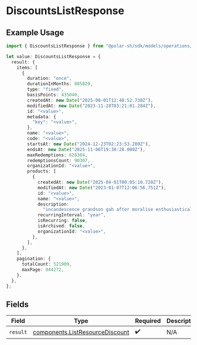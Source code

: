 # DiscountsListResponse

## Example Usage

```typescript
import { DiscountsListResponse } from "@polar-sh/sdk/models/operations/discountslist.js";

let value: DiscountsListResponse = {
  result: {
    items: [
      {
        duration: "once",
        durationInMonths: 885829,
        type: "fixed",
        basisPoints: 435040,
        createdAt: new Date("2025-08-01T12:48:52.738Z"),
        modifiedAt: new Date("2023-11-28T03:21:01.284Z"),
        id: "<value>",
        metadata: {
          "key": "<value>",
        },
        name: "<value>",
        code: "<value>",
        startsAt: new Date("2024-12-23T02:23:53.289Z"),
        endsAt: new Date("2025-11-06T19:30:28.000Z"),
        maxRedemptions: 628304,
        redemptionsCount: 90307,
        organizationId: "<value>",
        products: [
          {
            createdAt: new Date("2025-04-01T00:05:10.720Z"),
            modifiedAt: new Date("2023-01-07T12:06:56.751Z"),
            id: "<value>",
            name: "<value>",
            description:
              "incandescence grandson gah after moralise enthusiastically worldly",
            recurringInterval: "year",
            isRecurring: false,
            isArchived: false,
            organizationId: "<value>",
          },
        ],
      },
    ],
    pagination: {
      totalCount: 521909,
      maxPage: 944272,
    },
  },
};
```

## Fields

| Field                                                                              | Type                                                                               | Required                                                                           | Description                                                                        |
| ---------------------------------------------------------------------------------- | ---------------------------------------------------------------------------------- | ---------------------------------------------------------------------------------- | ---------------------------------------------------------------------------------- |
| `result`                                                                           | [components.ListResourceDiscount](../../models/components/listresourcediscount.md) | :heavy_check_mark:                                                                 | N/A                                                                                |